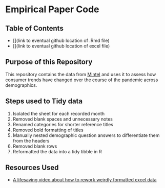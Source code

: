 # Empirical Paper Code

## Table of Contents

- [](link to eventual github location of .Rmd file)
- [](link to eventual github location of excel file)

## Purpose of this Repository

This repository contains the data from [Mintel](https://reports-mintel-com.proxy.uchicago.edu/display/1044545/?fromSearch=%3Ffilters.category%3D118%26last_filter%3Dcategory) and uses it to assess how consumer trends have changed over the course of the pandemic across demographics.

## Steps used to Tidy data
1) Isolated the sheet for each recorded month
2) Removed blank spaces and unnecessary notes
3) Renamed categories for shorter reference titles
4) Removed bold formatting of titles
5) Manually nested demographic question answers to differentiate them from the headers
6) Removed blank rows
7) Reformatted the data into a tidy tibble in R


## Resources Used 

- [A lifesaving video about how to rework weirdly formatted excel data](https://www.youtube.com/watch?v=ShWxAqnY2YE)

